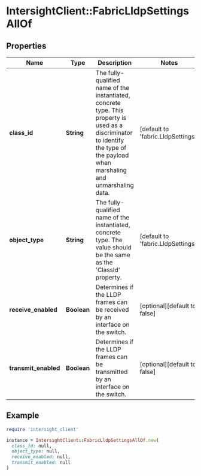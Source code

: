 # IntersightClient::FabricLldpSettingsAllOf

## Properties

| Name | Type | Description | Notes |
| ---- | ---- | ----------- | ----- |
| **class_id** | **String** | The fully-qualified name of the instantiated, concrete type. This property is used as a discriminator to identify the type of the payload when marshaling and unmarshaling data. | [default to &#39;fabric.LldpSettings&#39;] |
| **object_type** | **String** | The fully-qualified name of the instantiated, concrete type. The value should be the same as the &#39;ClassId&#39; property. | [default to &#39;fabric.LldpSettings&#39;] |
| **receive_enabled** | **Boolean** | Determines if the LLDP frames can be received by an interface on the switch. | [optional][default to false] |
| **transmit_enabled** | **Boolean** | Determines if the LLDP frames can be transmitted by an interface on the switch. | [optional][default to false] |

## Example

```ruby
require 'intersight_client'

instance = IntersightClient::FabricLldpSettingsAllOf.new(
  class_id: null,
  object_type: null,
  receive_enabled: null,
  transmit_enabled: null
)
```

